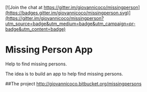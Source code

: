 [![Join the chat at https://gitter.im/giovannicoco/missingperson](https://badges.gitter.im/giovannicoco/missingperson.svg)](https://gitter.im/giovannicoco/missingperson?utm_source=badge&utm_medium=badge&utm_campaign=pr-badge&utm_content=badge)

# Missing Person App
Help to find missing persons.

The idea is to build an app to help find missing persons.

##The project
http://giovannicoco.bitbucket.org/missingpersons
